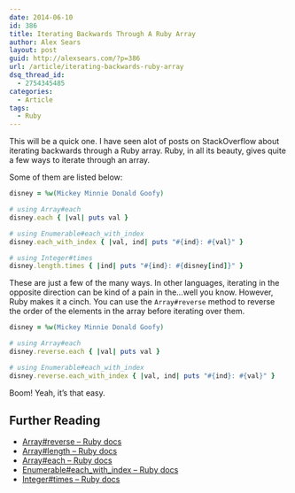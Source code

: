 ```yaml
---
date: 2014-06-10
id: 386
title: Iterating Backwards Through A Ruby Array
author: Alex Sears
layout: post
guid: http://alexsears.com/?p=386
url: /article/iterating-backwards-ruby-array
dsq_thread_id:
  - 2754345485
categories:
  - Article
tags:
  - Ruby
---
```

This will be a quick one. I have seen alot of posts on StackOverflow about iterating backwards through a Ruby array. Ruby, in all its beauty, gives quite a few ways to iterate through an array.

<!--more-->

Some of them are listed below:

```ruby
disney = %w(Mickey Minnie Donald Goofy)

# using Array#each
disney.each { |val| puts val }

# using Enumerable#each_with_index
disney.each_with_index { |val, ind| puts "#{ind}: #{val}" }

# using Integer#times
disney.length.times { |ind| puts "#{ind}: #{disney[ind]}" }
```

These are just a few of the many ways. In other languages, iterating in the opposite direction can be kind of a pain in the&#8230;well you know. However, Ruby makes it a cinch. You can use the `Array#reverse` method to reverse the order of the elements in the array before iterating over them.

```ruby
disney = %w(Mickey Minnie Donald Goofy)

# using Array#each
disney.reverse.each { |val| puts val }

# using Enumerable#each_with_index
disney.reverse.each_with_index { |val, ind| puts "#{ind}: #{val}" }
```

Boom! Yeah, it&#8217;s that easy.

## Further Reading

  * [Array#reverse &#8211; Ruby docs][1]
  * [Array#length &#8211; Ruby docs][2]
  * [Array#each &#8211; Ruby docs][3]
  * [Enumerable#each\_with\_index &#8211; Ruby docs][4]
  * [Integer#times &#8211; Ruby docs][5]

 [1]: http://ruby-doc.org/core-2.0/Array.html#method-i-reverse
 [2]: http://ruby-doc.org/core-2.0/Array.html#method-i-length
 [3]: http://ruby-doc.org/core-2.0/Array.html#method-i-each
 [4]: http://ruby-doc.org/core-2.0/Enumerable.html#method-i-each_with_index
 [5]: http://ruby-doc.org/core-2.0.0/Integer.html#method-i-times
